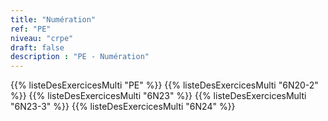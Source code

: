 ```yaml
---
title: "Numération"
ref: "PE"
niveau: "crpe"
draft: false
description : "PE - Numération"
---
```


{{% listeDesExercicesMulti "PE" %}}
{{% listeDesExercicesMulti "6N20-2" %}}
{{% listeDesExercicesMulti "6N23" %}}
{{% listeDesExercicesMulti "6N23-3" %}}
{{% listeDesExercicesMulti "6N24" %}}